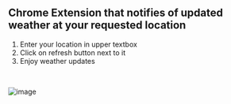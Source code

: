## Chrome Extension that notifies of updated weather at your requested location
1. Enter your location in upper textbox
2. Click on refresh button next to it
3. Enjoy weather updates

</br>

![image](https://user-images.githubusercontent.com/80174852/184506395-31c0a22c-dd24-4466-8f49-3b52e77624b8.png)
